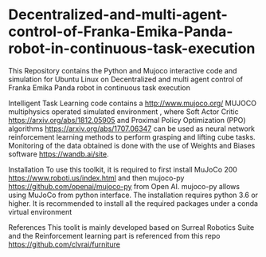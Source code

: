 # Decentralized-and-multi-agent-control-of-Franka-Emika-Panda-robot-in-continuous-task-execution
This Repository contains the Python and Mujoco interactive code and simulation for Ubuntu Linux on Decentralized and multi agent control of Franka Emika Panda robot in continuous task execution

Intelligent Task Learning code contains a http://www.mujoco.org/ MUJOCO multiphysics operated simulated environment , where Soft Actor Critic https://arxiv.org/abs/1812.05905 and Proximal Policy Optimization (PPO) algorithms https://arxiv.org/abs/1707.06347 can be used as neural network reinforcement learning methods to perform grasping and lifting cube tasks. Monitoring of the data obtained is done with the use of Weights and Biases software https://wandb.ai/site.

Installation
To use this toolkit, it is required to first install MuJoCo 200 https://www.roboti.us/index.html and then mujoco-py  https://github.com/openai/mujoco-py from Open AI. mujoco-py allows using MuJoCo from python interface. The installation requires python 3.6 or higher. It is recommended to install all the required packages under a conda virtual environment

References
This toolit is mainly developed based on Surreal Robotics Suite and the Reinforcement learning part is referenced from this repo  https://github.com/clvrai/furniture
